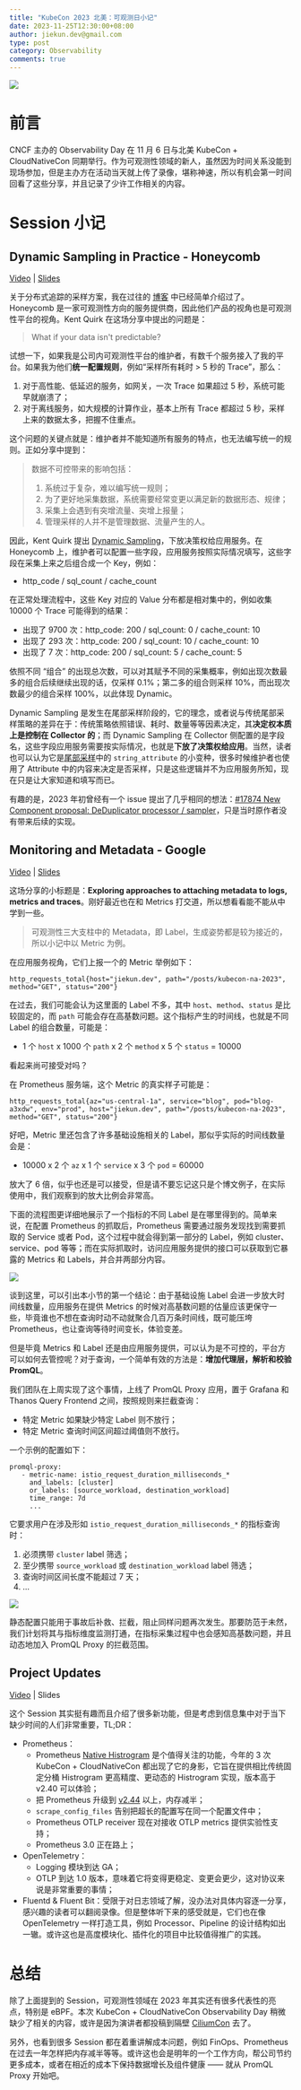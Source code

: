 ```yaml
---
title: "KubeCon 2023 北美：可观测日小记"
date: 2023-11-25T12:30:00+08:00
author: jiekun.dev@gmail.com
type: post
category: Observability
comments: true
---
```


![](../202311-kubecon-na/kubecon_co_event.png)

# 前言
CNCF 主办的 Observability Day 在 11 月 6 日与北美 KubeCon + CloudNativeCon 同期举行。作为可观测性领域的新人，虽然因为时间关系没能到现场参加，但是主办方在活动当天就上传了录像，堪称神速，所以有机会第一时间回看了这些分享，并且记录了少许工作相关的内容。

# Session 小记
## Dynamic Sampling in Practice - Honeycomb
[Video](https://www.bilibili.com/video/BV1hu4y187WE/?share_source=copy_web&vd_source=6a34d69131ebaa81c8f8b005ccfbc86d) | [Slides](https://static.sched.com/hosted_files/colocatedeventsna2023/52/DynamicSampling_2023Nov06.pdf)

关于分布式追踪的采样方案，我在过往的 [博客](https://jiekun.dev/otel) 中已经简单介绍过了。Honeycomb 是一家可观测性方向的服务提供商，因此他们产品的视角也是可观测性平台的视角。Kent Quirk 在这场分享中提出的问题是：
> What if your data isn't predictable?

试想一下，如果我是公司内可观测性平台的维护者，有数千个服务接入了我的平台。如果我为他们**统一配置规则**，例如“采样所有耗时 > 5 秒的 Trace”，那么：
1. 对于高性能、低延迟的服务，如网关，一次 Trace 如果超过 5 秒，系统可能早就崩溃了；
2. 对于离线服务，如大规模的计算作业，基本上所有 Trace 都超过 5 秒，采样上来的数据太多，把握不住重点。

这个问题的关键点就是：维护者并不能知道所有服务的特点，也无法编写统一的规则。正如分享中提到：

> 数据不可控带来的影响包括：
> 1. 系统过于复杂，难以编写统一规则；
> 2. 为了更好地采集数据，系统需要经常变更以满足新的数据形态、规律；
> 3. 采集上会遇到有突增流量、突增上报量；
> 4. 管理采样的人并不是管理数据、流量产生的人。

因此，Kent Quirk 提出 [Dynamic Sampling](https://docs.honeycomb.io/manage-data-volume/sampling/#tail-sampling)，下放决策权给应用服务。在 Honeycomb 上，维护者可以配置一些字段，应用服务按照实际情况填写，这些字段在采集上来之后组合成一个 Key，例如：
- http_code / sql_count / cache_count

在正常处理流程中，这些 Key 对应的 Value 分布都是相对集中的，例如收集 10000 个 Trace 可能得到的结果：
- 出现了 9700 次：http_code: 200 / sql_count: 0 / cache_count: 10
- 出现了 293 次：http_code: 200 / sql_count: 10 / cache_count: 10
- 出现了 7 次：http_code: 200 / sql_count: 5 / cache_count: 5

依照不同 “组合” 的出现总次数，可以对其赋予不同的采集概率，例如出现次数最多的组合后续继续出现的话，仅采样 0.1%；第二多的组合则采样 10%，而出现次数最少的组合采样 100%，以此体现 Dynamic。

Dynamic Sampling 是发生在尾部采样阶段的，它的理念，或者说与传统尾部采样策略的差异在于：传统策略依照错误、耗时、数量等等因素决定，其**决定权本质上是控制在 Collector 的**；而 Dynamic Sampling 在 Collector 侧配置的是字段名，这些字段应用服务需要按实际情况，也就是**下放了决策权给应用**。当然，读者也可以认为它是[尾部采样](https://github.com/open-telemetry/opentelemetry-collector-contrib/tree/main/processor/tailsamplingprocessor)中的 `string_attribute` 的小变种，很多时候维护者也使用了 Attribute 中的内容来决定是否采样，只是这些逻辑并不为应用服务所知，现在只是让大家知道和填写而已。

有趣的是，2023 年初曾经有一个 issue 提出了几乎相同的想法：[#17874 New Component proposal: DeDuplicator processor / sampler](https://github.com/open-telemetry/opentelemetry-collector-contrib/issues/17874)，只是当时原作者没有带来后续的实现。

## Monitoring and Metadata - Google
[Video](https://www.bilibili.com/video/BV1xC4y177sE/?share_source=copy_web&vd_source=6a34d69131ebaa81c8f8b005ccfbc86d) | [Slides](https://static.sched.com/hosted_files/colocatedeventsna2023/e0/kubecon%20talk%20ridwanmsharif%40.pptx)

这场分享的小标题是：**Exploring approaches to attaching metadata to logs, metrics and traces**。刚好最近也在和 Metrics 打交道，所以想看看能不能从中学到一些。

> 可观测性三大支柱中的 Metadata，即 Label，生成姿势都是较为接近的，所以小记中以 Metric 为例。

在应用服务视角，它们上报一个的 Metric 举例如下：
```
http_requests_total{host="jiekun.dev", path="/posts/kubecon-na-2023", method="GET", status="200"}
```

在过去，我们可能会认为这里面的 Label 不多，其中 `host`、`method`、`status` 是比较固定的，而 `path` 可能会存在高基数问题。这个指标产生的时间线，也就是不同 Label 的组合数量，可能是：
- 1 个 `host` x 1000 个 `path` x 2 个 `method` x 5 个 `status` = 10000

看起来尚可接受对吗？

在 Prometheus 服务端，这个 Metric 的真实样子可能是：
```
http_requests_total{az="us-central-1a", service="blog", pod="blog-a3xdw", env="prod", host="jiekun.dev", path="/posts/kubecon-na-2023", method="GET", status="200"}
```

好吧，Metric 里还包含了许多基础设施相关的 Label，那似乎实际的时间线数量会是：
- 10000 x 2 个 `az` x 1 个 `service` x 3 个 `pod` = 60000

放大了 6 倍，似乎也还是可以接受，但是请不要忘记这只是个博文例子，在实际使用中，我们观察到的放大比例会非常高。

下面的流程图更详细地展示了一个指标的不同 Label 是在哪里得到的。简单来说，在配置 Prometheus 的抓取后，Prometheus 需要通过服务发现找到需要抓取的 Service 或者 Pod，这个过程中就会得到第一部分的 Label，例如 cluster、service、pod 等等；而在实际抓取时，访问应用服务提供的接口可以获取到它暴露的 Metrics 和 Labels，并合并两部分内容。

![](../202311-kubecon-na/metric_labels.jpg)

谈到这里，可以引出本小节的第一个结论：由于基础设施 Label 会进一步放大时间线数量，应用服务在提供 Metrics 的时候对高基数问题的估量应该更保守一些，毕竟谁也不想在查询时动不动就聚合几百万条时间线，既可能压垮 Prometheus，也让查询等待时间变长，体验变差。

但是毕竟 Metrics 和 Label 还是由应用服务提供，可以认为是不可控的，平台方可以如何去管控呢？对于查询，一个简单有效的方法是：**增加代理层，解析和校验 PromQL**。

我们团队在上周实现了这个事情，上线了 PromQL Proxy 应用，置于 Grafana 和 Thanos Query Frontend 之间，按照规则来拦截查询：
- 特定 Metric 如果缺少特定 Label 则不放行；
- 特定 Metric 查询时间区间超过阈值则不放行。

一个示例的配置如下：
```
promql-proxy:
   - metric-name: istio_request_duration_milliseconds_*
     and_labels: [cluster]
     or_labels: [source_workload, destination_workload]
     time_range: 7d
     ...
```

它要求用户在涉及形如 `istio_request_duration_milliseconds_*` 的指标查询时：
1. 必须携带 `cluster` label 筛选；
2. 至少携带 `source_workload` 或 `destination_workload` label 筛选；
3. 查询时间区间长度不能超过 7 天；
4. ...

![](../202311-kubecon-na/promql_proxy.jpg)

静态配置只能用于事故后补救、拦截，阻止同样问题再次发生。那要防范于未然，我们计划将其与指标维度监测打通，在指标采集过程中也会感知高基数问题，并且动态地加入 PromQL Proxy 的拦截范围。

## Project Updates
[Video](https://www.bilibili.com/video/BV1t94y1V7HJ/?share_source=copy_web&vd_source=6a34d69131ebaa81c8f8b005ccfbc86d) | Slides

这个 Session 其实挺有趣而且介绍了很多新功能，但是考虑到信息集中对于当下缺少时间的人们非常重要，TL;DR：
- Prometheus：
   - Prometheus [Native Histrogram](https://prometheus.io/docs/concepts/metric_types/#histogram) 是个值得关注的功能，今年的 3 次 KubeCon + CloudNativeCon 都出现了它的身影，它旨在提供相比传统固定分桶 Histrogram 更高精度、更动态的 Histrogram 实现，版本高于 v2.40 可以体验；
   - 把 Prometheus 升级到 [v2.44](https://github.com/prometheus/prometheus/releases/tag/v2.44.0) 以上，内存减半；
   - `scrape_config_files` 告别把超长的配置写在同一个配置文件中；
   - Prometheus OTLP receiver 现在对接收 OTLP metrics 提供实验性支持；
   - Prometheus 3.0 正在路上；
- OpenTelemetry：
   - Logging 模块到达 GA；
   - OTLP 到达 1.0 版本，意味着它将变得更稳定、变更会更少，这对协议来说是非常重要的事情；
- Fluentd & Fluent Bit：受限于对日志领域了解，没办法对具体内容逐一分享，感兴趣的读者可以翻阅录像。但是整体听下来的感受就是，它们也在像 OpenTelemetry 一样打造工具，例如 Processor、Pipeline 的设计结构如出一辙。或许这也是高度模块化、插件化的项目中比较值得推广的实践。

# 总结
除了上面提到的 Session，可观测性领域在 2023 年其实还有很多代表性的亮点，特别是 eBPF。本次 KubeCon + CloudNativeCon Observability Day 稍微缺少了相关的内容，或许是因为演讲者都投稿到隔壁 [CiliumCon](https://colocatedeventsna2023.sched.com/overview/type/CiliumCon) 去了。

另外，也看到很多 Session 都在着重讲解成本问题，例如 FinOps、Prometheus 在过去一年怎样把内存减半等等。或许这也会是明年的一个工作方向，帮公司节约更多成本，或者在相近的成本下保持数据增长及组件健康 —— 就从 PromQL Proxy 开始吧。

